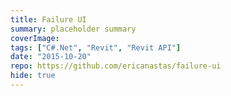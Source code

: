 ```yaml
---
title: Failure UI
summary: placeholder summary
coverImage:
tags: ["C#.Net", "Revit", "Revit API"]
date: "2015-10-20"
repo: https://github.com/ericanastas/failure-ui
hide: true
---
```

